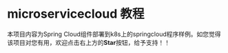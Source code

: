 # microservicecloud 教程

本项目内容为Spring Cloud组件部署到k8s上的springcloud程序样例。如您觉得该项目对您有用，欢迎点击右上方的**Star**按钮，给予支持！！